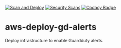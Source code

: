 [![Scan and Deploy](https://github.com/tkhom3/aws-deploy-gd-notifications/actions/workflows/deploy.yaml/badge.svg)](https://github.com/tkhom3/aws-deploy-gd-notifications/actions/workflows/deploy.yaml)
[![Security Scans](https://github.com/tkhom3/aws-deploy-gd-notifications/actions/workflows/security-scans-pr.yml/badge.svg)](https://github.com/tkhom3/aws-deploy-gd-notifications/actions/workflows/security-scans-pr.yml)
[![Codacy Badge](https://app.codacy.com/project/badge/Grade/518c0a62fbe2410d8fecb53793cadc38)](https://www.codacy.com/gh/tkhom3/aws-deploy-gd-notifications/dashboard?utm_source=github.com&amp;utm_medium=referral&amp;utm_content=tkhom3/aws-deploy-gd-notifications&amp;utm_campaign=Badge_Grade)

# aws-deploy-gd-alerts

Deploy infrastructure to enable Guardduty alerts.
